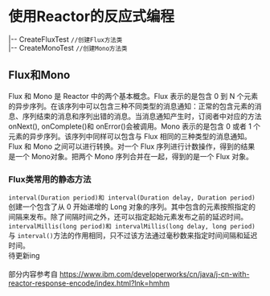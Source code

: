 # 使用Reactor的反应式编程
|-- CreateFluxTest  ```//创建Flux方法类``` </br>
|-- CreateMonoTest  ```//创建Mono方法类``` </br>

## Flux和Mono
Flux 和 Mono 是 Reactor 中的两个基本概念。Flux 表示的是包含 0 到 N 个元素的异步序列。在该序列中可以包含三种不同类型的消息通知：正常的包含元素的消息、序列结束的消息和序列出错的消息。当消息通知产生时，订阅者中对应的方法 onNext(), onComplete()和 onError()会被调用。Mono 表示的是包含 0 或者 1 个元素的异步序列。该序列中同样可以包含与 Flux 相同的三种类型的消息通知。Flux 和 Mono 之间可以进行转换。对一个 Flux 序列进行计数操作，得到的结果是一个 Mono<Long>对象。把两个 Mono 序列合并在一起，得到的是一个 Flux 对象。

### Flux类常用的静态方法
```interval(Duration period)和 interval(Duration delay, Duration period)```创建一个包含了从 0 开始递增的 Long 对象的序列。其中包含的元素按照指定的间隔来发布。除了间隔时间之外，还可以指定起始元素发布之前的延迟时间。</br>
```intervalMillis(long period)和 intervalMillis(long delay, long period)```与 ```interval()```方法的作用相同，只不过该方法通过毫秒数来指定时间间隔和延迟时间。</br>
待更新ing</br>
</br>部分内容参考自 https://www.ibm.com/developerworks/cn/java/j-cn-with-reactor-response-encode/index.html?lnk=hmhm


